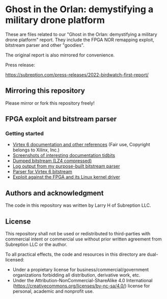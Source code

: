 # Ghost in the Orlan: demystifying a military drone platform

These are files related to our "Ghost in the Orlan: demystifying a military drone platform" report.
They include the FPGA NOR remapping exploit, bitstream parser and other "goodies".

The original report is also mirrored for convenience.

Press release:

https://subreption.com/press-releases/2022-birdwatch-first-report/

## Mirroring this repository

Please mirror or fork this repository freely!

## FPGA exploit and bitstream parser

### Getting started

- [Virtex 6 documentation and other references](xilinx-docs) (Fair use, Copyright belongs to Xilinx, Inc.)
- [Screenshots of interesting documentation tidbits](images)
- [Dumped bitstream (LZ4 compressed)](bitstream/vsks_nor_dump.bin.lz4)
- [Log output from my purpose-built bitstream parser](bitstream/vsks_nor_dump.dectxt)
- [Parser for Virtex 6 bitstream](src/bitstream_parser.py)
- [Exploit against the FPGA and its Linux kernel driver](src/BLABLABLA-LH_vs_fpga_nor.c)

## Authors and acknowledgment

The code in this repository was written by Larry H of Subreption LLC.

## License

This repository shall not be used or redistributed to third-parties with commercial intent or commercial use without prior written agreement from Subreption LLC or the author.

To all practical effects, the code and resources in this directory are dual-licensed:

 - Under a propietary license for business/commercial/government organizations forbidding all distribution, derivative work, etc.
 - Under the Attribution-NonCommercial-ShareAlike 4.0 International (https://creativecommons.org/licenses/by-nc-sa/4.0/) license for personal, academic and nonprofit use.

